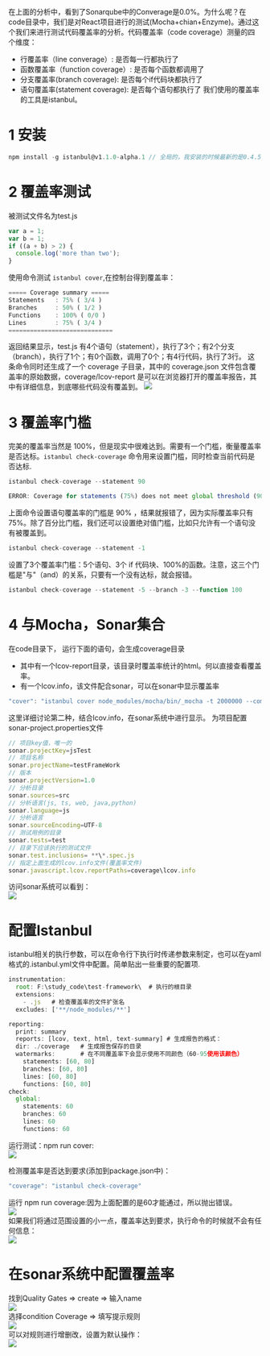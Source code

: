 在上面的分析中，看到了Sonarqube中的Converage是0.0%。为什么呢？在code目录中，我们是对React项目进行的测试(Mocha+chian+Enzyme)。通过这个我们来进行测试代码覆盖率的分析。代码覆盖率（code coverage）测量的四个维度：
- 行覆盖率（line converage）: 是否每一行都执行了
- 函数覆盖率（function coverage）: 是否每个函数都调用了
- 分支覆盖率(branch coverage): 是否每个if代码块都执行了
- 语句覆盖率(statement coverage): 是否每个语句都执行了
我们使用的覆盖率的工具是istanbul。
# 1 安装
```javascript
npm install -g istanbul@v1.1.0-alpha.1 // 全局的，我安装的时候最新的是0.4.5,会报错误，所以安装了alpha版本
```
# 2 覆盖率测试
被测试文件名为test.js
```javascript
var a = 1;
var b = 1;
if ((a + b) > 2) {
  console.log('more than two');
}
```
使用命令测试 `istanbul cover`,在控制台得到覆盖率：
```javascript
===== Coverage summary =====
Statements   : 75% ( 3/4 )
Branches     : 50% ( 1/2 )
Functions    : 100% ( 0/0 )
Lines        : 75% ( 3/4 )
=============================
```
返回结果显示，test.js 有4个语句（statement），执行了3个；有2个分支（branch），执行了1个；有0个函数，调用了0个；有4行代码，执行了3行。
这条命令同时还生成了一个 coverage 子目录，其中的 coverage.json 文件包含覆盖率的原始数据，coverage/lcov-report 是可以在浏览器打开的覆盖率报告，其中有详细信息，到底哪些代码没有覆盖到。
![](assets/21.png)<br>

# 3 覆盖率门槛
完美的覆盖率当然是 100%，但是现实中很难达到。需要有一个门槛，衡量覆盖率是否达标。`istanbul check-coverage` 命令用来设置门槛，同时检查当前代码是否达标.
```javascript
istanbul check-coverage --statement 90

ERROR: Coverage for statements (75%) does not meet global threshold (90%)
```
上面命令设置语句覆盖率的门槛是 90% ，结果就报错了，因为实际覆盖率只有75%。除了百分比门槛，我们还可以设置绝对值门槛，比如只允许有一个语句没有被覆盖到。
```javascript
istanbul check-coverage --statement -1
```
设置了3个覆盖率门槛：5个语句、3个 if 代码块、100%的函数。注意，这三个门槛是"与"（and）的关系，只要有一个没有达标，就会报错。
```javascript
istanbul check-coverage --statement -5 --branch -3 --function 100
```

# 4 与Mocha，Sonar集合
在code目录下， 运行下面的语句，会生成coverage目录
- 其中有一个lcov-report目录，该目录时覆盖率统计的html。何以直接查看覆盖率。
- 有一个lcov.info，该文件配合sonar，可以在sonar中显示覆盖率
```javascript
"cover": "istanbul cover node_modules/mocha/bin/_mocha -t 2000000 --compilers js:babel-register --recursive tools/testSetup.js test/**/*.spec.js",
```
这里详细讨论第二种，结合lcov.info，在sonar系统中进行显示。
为项目配置sonar-project.properties文件
```javascript
// 项目key值，唯一的
sonar.projectKey=jsTest
// 项目名称
sonar.projectName=testFrameWork
// 版本
sonar.projectVersion=1.0
// 分析目录
sonar.sources=src
// 分析语言(js, ts, web, java,python)
sonar.language=js
// 分析语言
sonar.sourceEncoding=UTF-8
// 测试用例的目录
sonar.tests=test
// 目录下应该执行的测试文件
sonar.test.inclusions= **\*.spec.js
// 指定上面生成的lcov.info文件(覆盖率文件)
sonar.javascript.lcov.reportPaths=coverage\lcov.info
```
访问sonar系统可以看到：<br>
![](assets/22.png)

# 配置Istanbul
istanbul相关的执行参数，可以在命令行下执行时传递参数来制定，也可以在yaml格式的.istanbul.yml文件中配置。简单贴出一些重要的配置项.
```javascript
instrumentation:
  root: F:\study_code\test-framework\  # 执行的根目录
  extensions:
    - .js   # 检查覆盖率的文件扩张名
  excludes: ['**/node_modules/**']

reporting:
  print: summary
  reports: [lcov, text, html, text-summary] # 生成报告的格式： 
  dir: ./coverage   # 生成报告保存的目录
  watermarks:       # 在不同覆盖率下会显示使用不同颜色（60-95使用该颜色）
    statements: [60, 80]
    branches: [60, 80]
    lines: [60, 80]
    functions: [60, 80]
check:
  global:
    statements: 60
    branches: 60
    lines: 60
    functions: 60
```
运行测试：npm run cover:<br>
![](assets/29.png)<br>

检测覆盖率是否达到要求(添加到package.json中)：
```javascript
"coverage": "istanbul check-coverage"
```
运行 npm run coverage:因为上面配置的是60才能通过，所以抛出错误。<br>
![](assets/30.png)<br>
如果我们将通过范围设置的小一点，覆盖率达到要求，执行命令的时候就不会有任何信息：<br>
![](assets/31.png)<br>

# 在sonar系统中配置覆盖率
找到Quality Gates => create => 输入name<br>
![](assets/32.png)<br>
选择condition Coverage => 填写提示规则<br>
![](assets/33.png)<br>
可以对规则进行增删改，设置为默认操作：<br>
![](assets/34.png)<br>